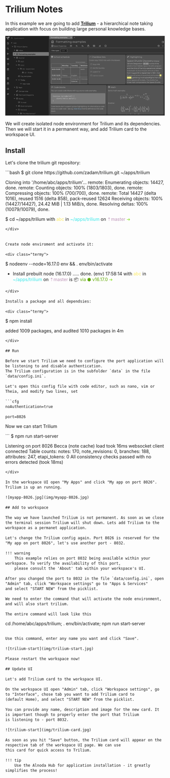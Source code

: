 # Trilium Notes

In this example we are going to add [__Trilium__](https://github.com/zadam/trilium) - a hierarchical note taking 
application with focus on building large personal knowledge bases. 

![trilium](img/trilium.jpg)

We will create isolated node environment for Trilium and its dependencies. Then we will start it in a permanent way, 
and add Trilium card to the workspace UI.  

## Install

Let's clone the trilium git repository:

<div class="termy">
```bash
$ git clone https://github.com/zadam/trilium.git ~/apps/trilium

Cloning into '/home/abc/apps/trilium'...
remote: Enumerating objects: 14427, done.
remote: Counting objects: 100% (1803/1803), done.
remote: Compressing objects: 100% (700/700), done.
remote: Total 14427 (delta 1016), reused 1516 (delta 858), pack-reused 12624
Receiving objects: 100% (14427/14427), 24.42 MiB | 1.13 MiB/s, done.
Resolving deltas: 100% (10079/10079), done.

$ cd ~/apps/trilium
with <font color="#FDEB61">abc</font> in <font color="#37E6E8">~/apps/trilium</font> on <font color="#BC94B7">⇡master</font> <font color="#98E242">➜</font>
```
</div>


Create node enviroment and activate it:

<div class="termy">
```
$ nodeenv --node=16.17.0 env && . env/bin/activate

 * Install prebuilt node (16.17.0) ..... done.
(env) 17:58:14 with <font color="#FDEB61">abc</font> in <font color="#37E6E8">~/apps/trilium</font> on <font color="#BC94B7">⇡master</font> is 📦  <font color="#5EA702">via ⬢ v16.17.0</font>  <font color="#98E242">➜</font>
```
</div>

Installs a package and all dependsies:

<div class="termy">
```
$ npm install

added 1009 packages, and audited 1010 packages in 4m
```
</div>

## Run 

Before we start Trilium we need to configure the port application will be listening to and disable authentication. 
The Trilium configuration is in the subfolder `data` in the file `data/config.ini`.    

Let's open this config file with code editor, such as nano, vim or Theia, and modify two lines, set 

```cfg
noAuthentication=true

port=8026
```

Now we can start Trilium 

<div class="termy">
```
$ npm run start-server

Listening on port 8026
Becca (note cache) load took 16ms
websocket client connected
Table counts: notes: 170, note_revisions: 0, branches: 188, attributes: 247, etapi_tokens: 0
All consistency checks passed with no errors detected (took 18ms)
```
</div>

In the workspace UI open "My Apps" and click "My app on port 8026". Trilium is up an running. 

![myapp-8026.jpg](img/myapp-8026.jpg)

## Add to workspace

The way we have launched Trilium is not permanent. As soon as we close the terminal session Trilium will shut down. Lets add Trilium to the workspace as a permanet application.  

Let's change the Trilium config again. Port 8026 is reserved for the "My app on port 8026", let's use another port - 8032. 

!!! warning 
    This example relies on port 8032 being available within your workspace. To verify the availability of this port, 
    please consult the 'About' tab within your workspace's UI.

After you changed the port to 8032 in the file `data/config.ini`, open "Admin" tab, click "Workspace settings" go to "Apps & Services" 
and select "START NEW" from the picklist.   

We need to enter the command that will activate the node environment, and will also start trilium.  

The entire command will look like this

```
cd /home/abc/apps/trilium; . env/bin/activate; npm run start-server
```

Use this command, enter any name you want and click "Save".   

![trilium-start](img/trilium-start.jpg)

Please restart the workspace now!   

## Update UI 

Let's add Trilium card to the workspace UI.  

On the workspace UI open "Admin" tab, click "Workspace settings", go to "Interface", chose tab you want to add Trilium card to 
(default Home), and select "START NEW" from the picklist.  

You can provide any name, description and image for the new card. It is important though to properly enter the port that Trilium 
is listening to - port 8032.  

![trilium-start](img/trilium-card.jpg)

As soon as you hit "Save" button, the Trilium card will appear on the respective tab of the workspace UI page. We can use 
this card for quick access to Trilium.  

!!! tip 
    Use the Alnoda Hub for application installation - it greatly simplifies the process! 
    
